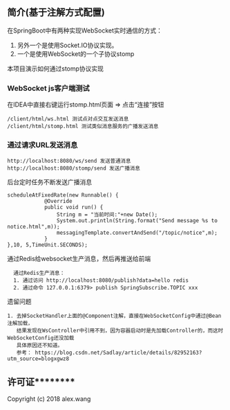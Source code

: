 
## 简介(基于注解方式配置)

在SpringBoot中有两种实现WebSocket实时通信的方式：

1. 另外一个是使用Socket.IO协议实现。
2. 一个是使用WebSocket的一个子协议stomp


本项目演示如何通过stomp协议实现

### WebSocket js客户端测试
在IDEA中直接右键运行stomp.html页面 => 点击“连接”按钮
```
/client/html/ws.html 测试点对点交互发送消息
/client/html/stomp.html 测试类似消息服务的广播发送消息
```

### 通过请求URL发送消息
```
http://localhost:8080/ws/send 发送普通消息
http://localhost:8080/stomp/send 发送广播消息
```

后台定时任务不断发送广播消息
```
scheduleAtFixedRate(new Runnable() {
            @Override
            public void run() {
                String m = "当前时间:"+new Date();
                System.out.println(String.format("Send message %s to notice.html",m));
                messagingTemplate.convertAndSend("/topic/notice",m);
            }
},10, 5,TimeUnit.SECONDS);
```

通过Redis给websocket生产消息，然后再推送给前端
```
  通过Redis生产消息：
  1. 通过访问 http://localhost:8080/publish?data=hello redis
  2. 通过命令 127.0.0.1:6379> publish SpringSubscribe.TOPIC xxx
```

遗留问题
```
1. 去掉SocketHandler上面的@Component注解，直接在WebSocketConfig中通过@Bean注解加载，
   结果发现在WsController中引用不到，因为容器启动时是先加载Controller的，而这时WebSocketConfig还没加载
   具体原因还不知道。
   参考： https://blog.csdn.net/Sadlay/article/details/82952163?utm_source=blogxgwz8

```

## 许可证********
Copyright (c) 2018 alex.wang


